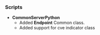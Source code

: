 ### Scripts
- __CommonServerPython__
  - Added **Endpoint** Common class.
  - Added support for cve indicator class
